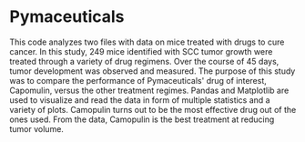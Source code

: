 # Pymaceuticals

This code analyzes two files with data on mice treated with drugs to cure cancer. In this study, 249 mice identified with SCC tumor growth were treated through a variety of drug regimens. Over the course of 45 days, tumor development was observed and measured. The purpose of this study was to compare the performance of Pymaceuticals' drug of interest, Capomulin, versus the other treatment regimes. Pandas and Matplotlib are used to visualize and read the data in form of multiple statistics and a variety of plots. Camopulin turns out to be the most effective drug out of the ones used. From the data, Camopulin is the best treatment at reducing tumor volume.
